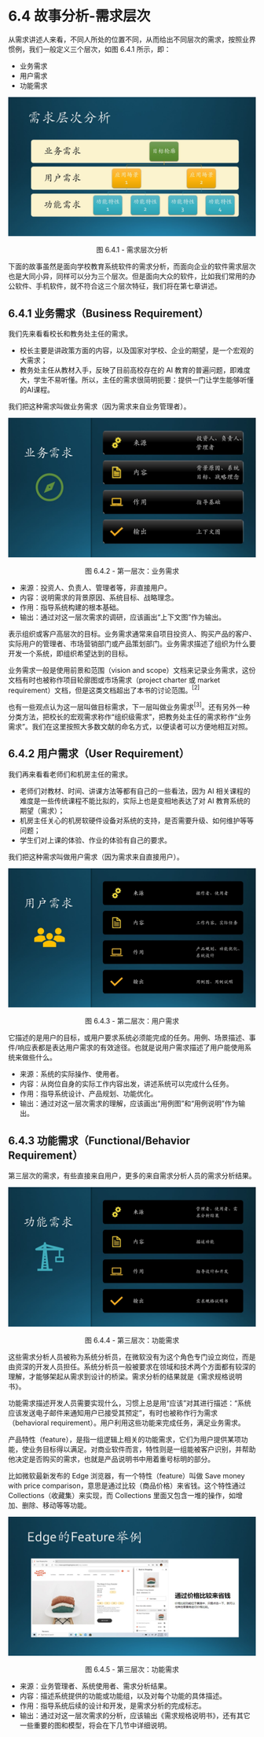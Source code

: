 # 6.4 故事分析-需求层次

从需求讲述人来看，不同人所处的位置不同，从而给出不同层次的需求，按照业界惯例，我们一般定义三个层次，如图 6.4.1 所示，即：

- 业务需求
- 用户需求
- 功能需求

<div align="center">
<img src="Images/Slide14.JPG"/>

图 6.4.1 - 需求层次分析
</div>

下面的故事虽然是面向学校教育系统软件的需求分析，而面向企业的软件需求层次也是大同小异，同样可以分为三个层次。但是面向大众的软件，比如我们常用的办公软件、手机软件，就不符合这三个层次特征，我们将在第七章讲述。

## 6.4.1 业务需求（Business Requirement）

我们先来看看校长和教务处主任的需求。

- 校长主要是讲政策方面的内容，以及国家对学校、企业的期望，是一个宏观的大需求；
- 教务处主任从教材入手，反映了目前高校存在的 AI 教育的普遍问题，即难度大，学生不易听懂。所以，主任的需求很简明扼要：提供一门让学生能够听懂的AI课程。

我们把这种需求叫做业务需求（因为需求来自业务管理者）。

<div align="center">
<img src="Images/Slide15.JPG"/>

图 6.4.2 - 第一层次：业务需求
</div>

- 来源：投资人、负责人、管理者等，非直接用户。
- 内容：说明需求的背景原因、系统目标、战略理念。
- 作用：指导系统构建的根本基础。
- 输出：通过对这一层次需求的调研，应该画出“上下文图”作为输出。

表示组织或客户高层次的目标。业务需求通常来自项目投资人、购买产品的客户、实际用户的管理者、市场营销部门或产品策划部门。业务需求描述了组织为什么要开发一个系统，即组织希望达到的目标。

业务需求一般是使用前景和范围（vision and scope）文档来记录业务需求，这份文档有时也被称作项目轮廓图或市场需求（project charter 或 market requirement）文档，但是这类文档超出了本书的讨论范围。$^{[2]}$

也有一些观点认为这一层叫做目标需求，下一层叫做业务需求$^{[3]}$。还有另外一种分类方法，把校长的宏观需求称作“组织级需求”，把教务处主任的需求称作“业务需求”。我们在这里按照大多数文献的命名方式，以便读者可以方便地相互对照。


## 6.4.2 用户需求（User Requirement）

我们再来看看老师们和机房主任的需求。

- 老师们对教材、时间、讲课方法等都有自己的一些看法，因为 AI 相关课程的难度是一些传统课程不能比拟的，实际上也是变相地表达了对 AI 教育系统的期望（需求）；
- 机房主任关心的机房软硬件设备对系统的支持，是否需要升级、如何维护等等问题；
- 学生们对上课的体验、作业的体验有自己的要求。

我们把这种需求叫做用户需求（因为需求来自直接用户）。

<div align="center">
<img src="Images/Slide16.JPG"/>

图 6.4.3 - 第二层次：用户需求
</div>

它描述的是用户的目标，或用户要求系统必须能完成的任务。用例、场景描述、事件/响应表都是表达用户需求的有效途径。也就是说用户需求描述了用户能使用系统来做些什么。

- 来源：系统的实际操作、使用者。
- 内容：从岗位自身的实际工作内容出发，讲述系统可以完成什么任务。
- 作用：指导系统设计、产品规划、功能优化。
- 输出：通过对这一层次需求的理解，应该画出“用例图”和“用例说明”作为输出。

## 6.4.3 功能需求（Functional/Behavior Requirement）

第三层次的需求，有些直接来自用户，更多的来自需求分析人员的需求分析结果。

<div align="center">
<img src="Images/Slide17.JPG"/>

图 6.4.4 - 第三层次：功能需求
</div>

这些需求分析人员被称为系统分析员，在微软没有为这个角色专门设立岗位，而是由资深的开发人员担任。系统分析员一般被要求在领域和技术两个方面都有较深的理解，才能够架起从需求到设计的桥梁。需求分析的结果就是《需求规格说明书》。

功能需求描述开发人员需要实现什么，习惯上总是用“应该”对其进行描述：“系统应该发送电子邮件来通知用户已接受其预定”，有时也被称作行为需求（behavioral requirement）。用户利用这些功能来完成任务，满足业务需求。

产品特性（feature），是指一组逻辑上相关的功能需求，它们为用户提供某项功能，使业务目标得以满足。对商业软件而言，特性则是一组能被客户识别，并帮助他决定是否购买的需求，也就是产品说明书中用着重号标明的部分。

比如微软最新发布的 Edge 浏览器，有一个特性（feature）叫做 Save money with price comparison，意思是通过比较（商品价格）来省钱。这个特性通过 Collections（收藏集）来实现，而 Collections 里面又包含一堆的操作，如增加、删除、移动等等功能。

<div align="center">
<img src="Images/Slide18.JPG"/>

图 6.4.5 - 第三层次：功能需求
</div>

- 来源：业务管理者、系统使用者、需求分析结果。
- 内容：描述系统提供的功能或功能组，以及对每个功能的具体描述。
- 作用：指导系统后续的设计和开发，是需求分析的完成标志。
- 输出：通过对这一层次需求的分析，应该输出《需求规格说明书》，还有其它一些重要的图和模型，将会在下几节中详细说明。


